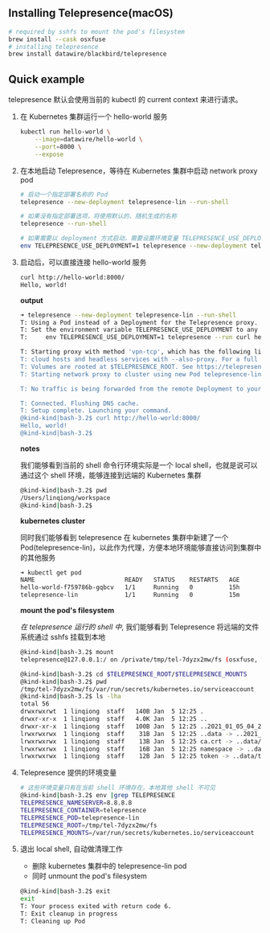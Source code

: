 ## Installing Telepresence(macOS)

```bash
# required by sshfs to mount the pod's filesystem
brew install --cask osxfuse
# installing telepresence
brew install datawire/blackbird/telepresence
```


## Quick example

telepresence 默认会使用当前的 kubectl 的 current context 来进行请求。

1. 在 Kubernetes 集群运行一个 hello-world 服务
	```bash
	kubectl run hello-world \
		--image=datawire/hello-world \
		--port=8000 \
		--expose
	```
2. 在本地启动 Telepresence，等待在 Kubernetes 集群中启动 network proxy pod  
	```bash
	# 启动一个指定部署名称的 Pod
	telepresence --new-deployment telepresence-lin --run-shell
	
	# 如果没有指定部署选项，将使用默认的、随机生成的名称
	telepresence --run-shell
	
	# 如果需要以 deployment 方式启动，需要设置环境变量 TELEPRESENCE_USE_DEPLOYMENT 为 true
	env TELEPRESENCE_USE_DEPLOYMENT=1 telepresence --new-deployment telepresence-lin --run-shell
	```
3. 启动后，可以直接连接 hello-world 服务
	```bash
	curl http://hello-world:8000/
	Hello, world!
	```
	**output**
	```bash
	➜ telepresence --new-deployment telepresence-lin --run-shell
	T: Using a Pod instead of a Deployment for the Telepresence proxy. If you experience problems, please file an issue!
	T: Set the environment variable TELEPRESENCE_USE_DEPLOYMENT to any non-empty value to force the old behavior, e.g.,
	T:     env TELEPRESENCE_USE_DEPLOYMENT=1 telepresence --run curl hello

	T: Starting proxy with method 'vpn-tcp', which has the following limitations: All processes are affected, only one telepresence can run per machine, and you can't use other VPNs. You may need to add
	T: cloud hosts and headless services with --also-proxy. For a full list of method limitations see https://telepresence.io/reference/methods.html
	T: Volumes are rooted at $TELEPRESENCE_ROOT. See https://telepresence.io/howto/volumes.html for details.
	T: Starting network proxy to cluster using new Pod telepresence-lin

	T: No traffic is being forwarded from the remote Deployment to your local machine. You can use the --expose option to specify which ports you want to forward.

	T: Connected. Flushing DNS cache.
	T: Setup complete. Launching your command.
	@kind-kind|bash-3.2$ curl http://hello-world:8000/
	Hello, world!
	@kind-kind|bash-3.2$
	```
	
	**notes**
	
	我们能够看到当前的 shell 命令行环境实际是一个 local shell，也就是说可以通过这个 shell 环境，能够连接到远端的 Kubernetes 集群
	```bash
	@kind-kind|bash-3.2$ pwd
	/Users/linqiong/workspace
	@kind-kind|bash-3.2$
	```
	
	**kubernetes cluster**
	
	同时我们能够看到 telepresence 在 kubernetes 集群中新建了一个 Pod(telepresence-lin)，以此作为代理，方便本地环境能够直接访问到集群中的其他服务
	```bash
	➜ kubectl get pod
	NAME                         READY   STATUS    RESTARTS   AGE
	hello-world-f759786b-gqbcv   1/1     Running   0          15h
	telepresence-lin             1/1     Running   0          15m
	```
	
	**mount the pod's filesystem**
	
	*在 telepresence 运行的 shell 中*, 我们能够看到 Telepresence 将远端的文件系统通过 sshfs 挂载到本地
	
	```bash
	@kind-kind|bash-3.2$ mount
	telepresence@127.0.0.1:/ on /private/tmp/tel-7dyzx2mw/fs (osxfuse, nodev, nosuid, synchronous, mounted by linqiong)
	```
	
	```bash
	@kind-kind|bash-3.2$ cd $TELEPRESENCE_ROOT/$TELEPRESENCE_MOUNTS
	@kind-kind|bash-3.2$ pwd
	/tmp/tel-7dyzx2mw/fs/var/run/secrets/kubernetes.io/serviceaccount
	@kind-kind|bash-3.2$ ls -lha
	total 56
	drwxrwxrwt  1 linqiong  staff   140B Jan  5 12:25 .
	drwxr-xr-x  1 linqiong  staff   4.0K Jan  5 12:25 ..
	drwxr-xr-x  1 linqiong  staff   100B Jan  5 12:25 ..2021_01_05_04_25_59.806039063
	lrwxrwxrwx  1 linqiong  staff    31B Jan  5 12:25 ..data -> ..2021_01_05_04_25_59.806039063
	lrwxrwxrwx  1 linqiong  staff    13B Jan  5 12:25 ca.crt -> ..data/ca.crt
	lrwxrwxrwx  1 linqiong  staff    16B Jan  5 12:25 namespace -> ..data/namespace
	lrwxrwxrwx  1 linqiong  staff    12B Jan  5 12:25 token -> ..data/token
	```
4. Telepresence 提供的环境变量

	```bash
	# 这些环境变量只有在当前 shell 环境存在，本地其他 shell 不可见
	@kind-kind|bash-3.2$ env |grep TELEPRESENCE
	TELEPRESENCE_NAMESERVER=8.8.8.8
	TELEPRESENCE_CONTAINER=telepresence
	TELEPRESENCE_POD=telepresence-lin
	TELEPRESENCE_ROOT=/tmp/tel-7dyzx2mw/fs
	TELEPRESENCE_MOUNTS=/var/run/secrets/kubernetes.io/serviceaccount
	```
5. 退出 local shell, 自动做清理工作
	- 删除 kubernetes 集群中的 telepresence-lin pod
	- 同时 unmount the pod's filesystem
	
	```bash
	@kind-kind|bash-3.2$ exit
	exit
	T: Your process exited with return code 6.
	T: Exit cleanup in progress
	T: Cleaning up Pod
	```